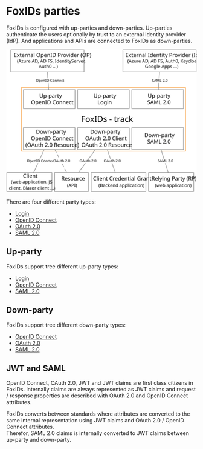 ﻿# FoxIDs parties

FoxIDs is configured with up-parties and down-parties. Up-parties authenticate the users optionally by trust to an external identity provider (IdP). And applications and APIs are connected to FoxIDs as down-parties.

![FoxIDs up-parties and down-parties](images/parties.svg)

There are four different party types:

- [Login](login.md)
- [OpenID Connect](oidc.md)
- [OAuth 2.0](oauth-2.0.md)
- [SAML 2.0](saml-2.0.md)

## Up-party

FoxIDs support tree different up-party types:

- [Login](login.md)
- [OpenID Connect](up-party-oidc.md)
- [SAML 2.0]( up-party-saml-2.0.md)

## Down-party

FoxIDs support tree different down-party types:

- [OpenID Connect](down-party-oidc.md)
- [OAuth 2.0](down-party-oauth-2.0.md)
- [SAML 2.0](down-party-saml-2.0.md)

## JWT and SAML 
OpenID Connect, OAuth 2.0, JWT and JWT claims are first class citizens in FoxIDs. Internally claims are always represented as JWT claims and request / response properties are described with OAuth 2.0 and OpenID Connect attributes. 

FoxIDs converts between standards where attributes are converted to the same internal representation using JWT claims and OAuth 2.0 / OpenID Connect attributes.  
Therefor, SAML 2.0 claims is internally converted to JWT claims between up-party and down-party.
